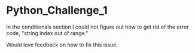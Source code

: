 # Python_Challenge_1

In the conditionals section I could not figure out how to get rid of the error code, "string index out of range."

Would love feedback on how to fix this issue. 
